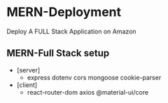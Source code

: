 # MERN-Deployment
Deploy A FULL Stack Application on Amazon

## MERN-Full Stack setup
- [server]
  - express dotenv cors mongoose cookie-parser
- [client]
  - react-router-dom axios @material-ui/core
